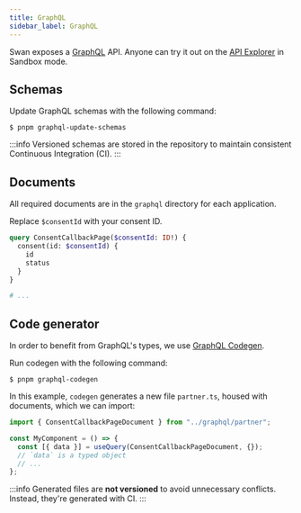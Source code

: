```yaml
---
title: GraphQL
sidebar_label: GraphQL
---
```


Swan exposes a [GraphQL](https://graphql.org/) API.
Anyone can try it out on the [API Explorer](https://explorer.swan.io/) in Sandbox mode.

## Schemas

Update GraphQL schemas with the following command:

```console
$ pnpm graphql-update-schemas
```

:::info
Versioned schemas are stored in the repository to maintain consistent Continuous Integration (CI).
:::

## Documents

All required documents are in the `graphql` directory for each application.

Replace `$consentId` with your consent ID.

```graphql title="clients/banking/src/graphql/partner.gql"
query ConsentCallbackPage($consentId: ID!) {
  consent(id: $consentId) {
    id
    status
  }
}

# ...
```

## Code generator

In order to benefit from GraphQL's types, we use [GraphQL Codegen](https://the-guild.dev/graphql/codegen).

Run codegen with the following command:

```console
$ pnpm graphql-codegen
```

In this example, `codegen` generates a new file `partner.ts`, housed with documents, which we can import:

```ts
import { ConsentCallbackPageDocument } from "../graphql/partner";

const MyComponent = () => {
  const [{ data }] = useQuery(ConsentCallbackPageDocument, {});
  // `data` is a typed object
  // ...
};
```

:::info
Generated files are **not versioned** to avoid unnecessary conflicts. Instead, they're generated with CI.
:::
